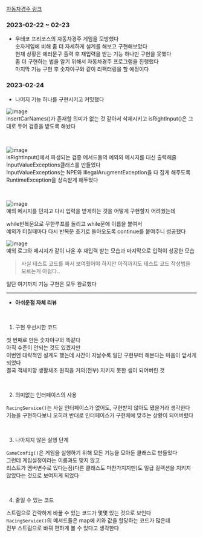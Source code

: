 [자동차경주 링크](https://github.com/Naellu/racingcar.git)  

### 2023-02-22 ~ 02-23

- 우테코 프리코스의 자동차경주 게임을 모방했다  
숫자게임에 비해 좀 더 자세하게 설계를 해보고 구현해보았다  
현재 상황은 에러문구 출력 후 재입력을 받는 기능 하나만 구현을 못했다  
좀 더 구현하는 법을 알기 위해서 자동차경주 프로그램을 진행했다  
마지막 기능 구현 후 숫자야구와 같이 리팩터링을 할 예정이다  

### 2023-02-24

- 나머지 기능 하나를 구현시키고 커밋했다  

![image](https://user-images.githubusercontent.com/119831581/221111781-f9c8b4af-1546-4208-88c9-6efdd4b3e59b.png)<br>
insertCarNames()가 존재할 의미가 없는 것 같아서 삭제시키고 isRightInput()은 그대로 두어 검증을 받도록 해놨다  

<br>

![image](https://user-images.githubusercontent.com/119831581/221112262-e0d66002-efd2-4c6e-8c64-4cd6e7ea802a.png)<br>
isRightInput()에서 파생되는 검증 메서드들의 예외와 메시지를 대신 출력해줄 InputValueExceptions클래스를 만들었다  
InputValueExceptions는 NPE와 IllegalArugmentException을 다 잡게 해주도록 RuntimeException을 상속받게 해두었다  

<br>

![image](https://user-images.githubusercontent.com/119831581/221111302-66cbacc8-b86a-4ca4-ab86-30b550f9624f.png)<br>
예외 메시지를 던지고 다시 입력을 받게하는 것을 어떻게 구현할지 어려웠는데  

while반복문으로 무한루프를 돌리고 while문에 이름을 붙여서  
예외가 터질때마다 다시 반복문 초기로 돌아오도록 continue를 붙여주니 성공했다  

![image](https://user-images.githubusercontent.com/119831581/221114521-7867c820-35c8-4431-b69e-e50c254e7994.png)<br>
예외 로그와 메시지가 같이 나온 후 재입력 받는 모습과 마지막으로 입력이 성공한 모습  

> 사실 테스트 코드를 짜서 보여줬어야 하지만 아직까지도 테스트 코드 작성법을 모르는게 아쉽다..  

일단 여기까지 기능 구현은 모두 완료했다
**************
- **아쉬운점 자체 리뷰**

<br>

1. 구현 우선시한 코드<br>

첫 번째로 만든 숫자야구와 똑같다  
아직 수준이 안되는 것도 있겠지만  
이번엔 대략적인 설계도 했는데 시간이 지날수록 일단 구현부터 해본다는 마음이 앞서게 되었다  
결국 객체지향 생활체조 원칙을 거의(전부) 지키지 못한 셈이 되어버린 것  

<br>

2. 의미없는 인터페이스의 사용<br>

`RacingService()`는 사실 인터페이스가 없어도, 구현받지 않아도 됐을거라 생각한다  
기능을 구현하다보니 오히려 반대로 인터페이스가 구현체에 맞추는 상황이 되어버렸다  

<br>

3. 나아지지 않은 실행 단계<br>

`GameConfig()`은 게임을 실행하기 위해 모든 기능을 모아둔 클래스로 만들었다  
그런데 게임설정이라는 이름과도 맞지 않고  
리스트가 멤버변수로 있다는점(다른 클래스도 마찬가지지만)도 일급 컬렉션을 지키지 않았다는 것으로 보여지게 되었다  

<br>

4. 줄일 수 있는 코드<br>

스트림으로 간략하게 바꿀 수 있는 코드가 몇몇 있는 것으로 보인다  
`RacingService()`의 메서드들은 map에 키와 값을 할당하는 코드가 많은데  
전부 스트림으로 바꿔 편하게 볼 수 있다고 생각한다  

<br>





